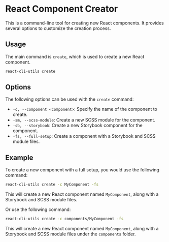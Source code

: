 # React Component Creator

This is a command-line tool for creating new React components. It provides several options to customize the creation process.

## Usage

The main command is `create`, which is used to create a new React component.

```bash
react-cli-utils create
```

## Options

The following options can be used with the `create` command:

- `-c, --component <component>`: Specify the name of the component to create.
- `-sm, --scss-module`: Create a new SCSS module for the component.
- `-sb, --storybook`: Create a new Storybook component for the component.
- `-fs, --full-setup`: Create a component with a Storybook and SCSS module files.

## Example

To create a new component with a full setup, you would use the following command:

```bash
react-cli-utils create -c MyComponent -fs
```

This will create a new React component named `MyComponent`, along with a Storybook and SCSS module files.

Or use the following command:

```bash
react-cli-utils create -c components/MyComponent -fs
```

This will create a new React component named `MyComponent`, along with a Storybook and SCSS module files under the `components` folder.
